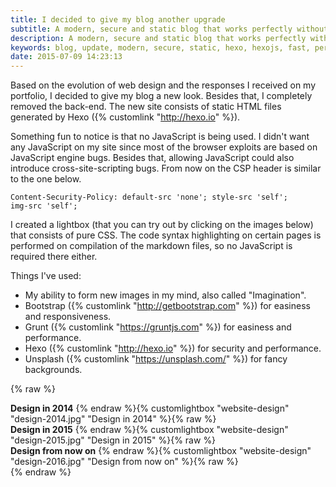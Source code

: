 ```yaml
---
title: I decided to give my blog another upgrade
subtitle: A modern, secure and static blog that works perfectly without JavaScript
description: A modern, secure and static blog that works perfectly without JavaScript
keywords: blog, update, modern, secure, static, hexo, hexojs, fast, performance
date: 2015-07-09 14:23:13
---
```


Based on the evolution of web design and the responses I received on my portfolio, I decided to give my blog a new look. Besides that, I completely removed the back-end. The new site consists of static HTML files generated by Hexo ({% customlink "http://hexo.io" %}).

Something fun to notice is that no JavaScript is being used. I didn't want any JavaScript on my site since most of the browser exploits are based on JavaScript engine bugs. Besides that, allowing JavaScript could also introduce cross-site-scripting bugs. From now on the CSP header is similar to the one below.

<code>Content-Security-Policy: default-src 'none'; style-src 'self'; img-src 'self';</code>

I created a lightbox (that you can try out by clicking on the images below) that consists of pure CSS. The code syntax highlighting on certain pages is performed on compilation of the markdown files, so no JavaScript is required there either.

Things I've used:

* My ability to form new images in my mind, also called "Imagination".
* Bootstrap ({% customlink "http://getbootstrap.com" %}) for easiness and responsiveness.
* Grunt ({% customlink "https://gruntjs.com" %}) for easiness and performance.
* Hexo ({% customlink "http://hexo.io" %}) for security and performance.
* Unsplash ({% customlink "https://unsplash.com/" %}) for fancy backgrounds.

{% raw %}
<div class="row">
	<div class="col-md-4">
		<strong>Design in 2014</strong>
		{% endraw %}{% customlightbox "website-design" "design-2014.jpg" "Design in 2014" %}{% raw %}
	</div>
	<div class="col-md-4">
		<strong>Design in 2015</strong>
		{% endraw %}{% customlightbox "website-design" "design-2015.jpg" "Design in 2015" %}{% raw %}
	</div>
	<div class="col-md-4">
		<strong>Design from now on</strong>
		{% endraw %}{% customlightbox "website-design" "design-2016.jpg" "Design from now on" %}{% raw %}
	</div>
</div>
{% endraw %}
